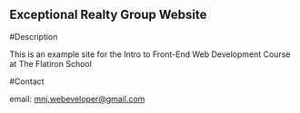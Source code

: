 Exceptional Realty Group Website
---

#Description

This is an example site for the Intro to Front-End Web Development Course at
The Flatiron School

#Contact

email: mnj.webeveloper@gmail.com
